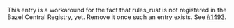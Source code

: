 This entry is a workaround for the fact that rules\_rust is not registered in
the Bazel Central Registry, yet. Remove it once such an entry exists.
See [#1493](https://github.com/bazelbuild/rules_rust/issues/1493).
